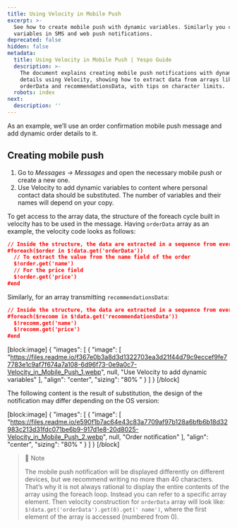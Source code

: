 ```yaml
---
title: Using Velocity in Mobile Push
excerpt: >-
  See how to create mobile push with dynamic variables. Similarly you can use
  variables in SMS and web push notifications.
deprecated: false
hidden: false
metadata:
  title: Using Velocity in Mobile Push | Yespo Guide
  description: >-
    The document explains creating mobile push notifications with dynamic order
    details using Velocity, showing how to extract data from arrays like
    orderData and recommendationsData, with tips on character limits.
  robots: index
next:
  description: ''
---
```

As an example, we’ll use an order confirmation mobile push message and add dynamic order details to it.

## Creating mobile push

1. Go to _Messages → Messages_ and open the necessary mobile push or create a new one.
2. Use Velocity to add dynamic variables to content where personal contact data should be substituted. The number of variables and their names will depend on your copy.

To get access to the array data, the structure of the foreach cycle built in velocity has to be used in the message. Having `orderData` array as an example, the velocity code looks as follows:

```json
// Inside the structure, the data are extracted in a sequence from every element of the array
#foreach($order in $!data.get('orderData'))
  // To extract the value from the name field of the order 
  $!order.get('name') 
  // For the price field
  $!order.get('price')
#end
```

Similarly, for an array transmitting `recommendationsData`:

```json
// Inside the structure, the data are extracted in a sequence from every element of the array
#foreach($recomm in $!data.get('recommendationsData'))
  $!recomm.get('name')
  $!recomm.get('price')
#end
```

[block:image]
{
  "images": [
    {
      "image": [
        "https://files.readme.io/f367e0b3a8d3d1322703ea3d21f44d79c9eccef9fe77783e1c9af7f674a7a108-6d96f73-0e9a0c7-Velocity_in_Mobile_Push_1.webp",
        null,
        "Use Velocity to add dynamic variables"
      ],
      "align": "center",
      "sizing": "80% "
    }
  ]
}
[/block]


The following content is the result of substitution, the design of the notification may differ depending on the OS version:

[block:image]
{
  "images": [
    {
      "image": [
        "https://files.readme.io/e590f1b7ac64e43c83a7709af97b128a6bfb6b18d32983c213d31fdc071be6b9-917d1e8-20d8025-Velocity_in_Mobile_Push_2.webp",
        null,
        "Order notification"
      ],
      "align": "center",
      "sizing": "80% "
    }
  ]
}
[/block]


> 📘 Note
> 
> The mobile push notification will be displayed differently on different devices, but we recommend writing no more than 40 characters. That’s why it is not always rational to display the entire contents of the array using the foreach loop. Instead you can refer to a specific array element. Then velocity construction for `orderData` array will look like: `$!data.get('orderData').get(0).get(' name')`, where the first element of the array is accessed (numbered from 0).